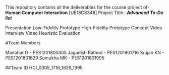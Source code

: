 This repository contains all the deliverables for the course project of- **Human Computer Interaction** [UE18CS348]
Project Title : ***Advanced To-Do list***

Presentation 
Low-Fidelity Prototype
High-Fidelity Prototype
Concept Video
Interview Video
Heuristic Evaluation 

#Team Members

Manohar D - PES1201800305
Jagadish Rathod - PES1201801716
Srujan KN - PES1201801829
Sumukha MK - PES1201801995

##Team ID
HCI_0305_1716_1829_1995






